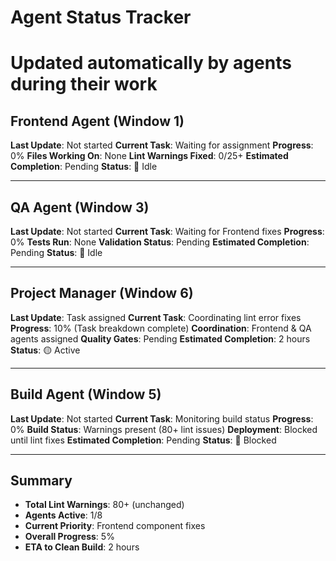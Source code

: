 # Agent Status Tracker

# Updated automatically by agents during their work

## Frontend Agent (Window 1)

**Last Update**: Not started
**Current Task**: Waiting for assignment
**Progress**: 0%
**Files Working On**: None
**Lint Warnings Fixed**: 0/25+
**Estimated Completion**: Pending
**Status**: 🔴 Idle

---

## QA Agent (Window 3)

**Last Update**: Not started
**Current Task**: Waiting for Frontend fixes
**Progress**: 0%
**Tests Run**: None
**Validation Status**: Pending
**Estimated Completion**: Pending
**Status**: 🔴 Idle

---

## Project Manager (Window 6)

**Last Update**: Task assigned
**Current Task**: Coordinating lint error fixes
**Progress**: 10% (Task breakdown complete)
**Coordination**: Frontend & QA agents assigned
**Quality Gates**: Pending
**Estimated Completion**: 2 hours
**Status**: 🟡 Active

---

## Build Agent (Window 5)

**Last Update**: Not started
**Current Task**: Monitoring build status
**Progress**: 0%
**Build Status**: Warnings present (80+ lint issues)
**Deployment**: Blocked until lint fixes
**Estimated Completion**: Pending
**Status**: 🔴 Blocked

---

## Summary

- **Total Lint Warnings**: 80+ (unchanged)
- **Agents Active**: 1/8
- **Current Priority**: Frontend component fixes
- **Overall Progress**: 5%
- **ETA to Clean Build**: 2 hours
